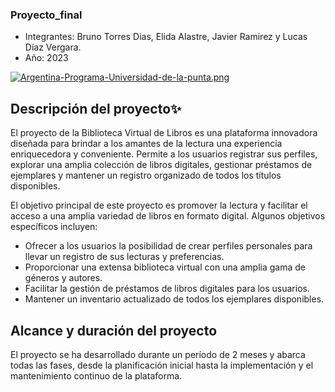 ### Proyecto_final
- Integrantes: Bruno Torres Dias, Elida Alastre, Javier Ramirez y Lucas Díaz Vergara.
- Año: 2023

[![Argentina-Programa-Universidad-de-la-punta.png](https://i.postimg.cc/PrBjBSPR/Argentina-Programa-Universidad-de-la-punta.png)](https://postimg.cc/xcyhmyGv)

## Descripción del proyecto✨

El proyecto de la Biblioteca Virtual de Libros es una plataforma innovadora diseñada
para brindar a los amantes de la lectura una experiencia enriquecedora y conveniente.
Permite a los usuarios registrar sus perfiles, explorar una amplia colección de libros
digitales, gestionar préstamos de ejemplares y mantener un registro organizado de todos
los títulos disponibles.

El objetivo principal de este proyecto es promover la lectura
y facilitar el acceso a una amplia variedad de libros en formato digital.
Algunos objetivos específicos incluyen:

- Ofrecer a los usuarios la posibilidad de crear perfiles personales para llevar
  un registro de sus lecturas y preferencias.
- Proporcionar una extensa biblioteca virtual con una amplia gama de géneros y autores.
- Facilitar la gestión de préstamos de libros digitales para los usuarios.
- Mantener un inventario actualizado de todos los ejemplares disponibles.


## Alcance y duración del proyecto
El proyecto se ha desarrollado durante un período de 2 meses y abarca
todas las fases, desde la planificación inicial hasta la implementación y el mantenimiento
continuo de la plataforma.
